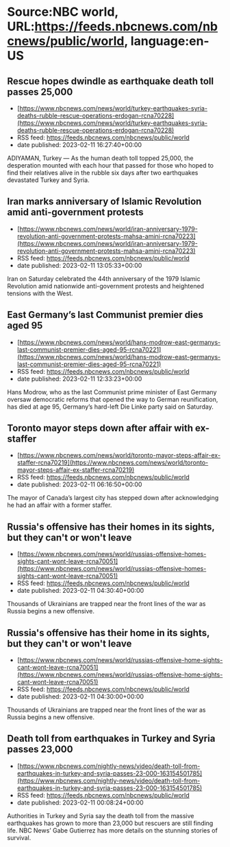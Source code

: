 # Source:NBC world, URL:https://feeds.nbcnews.com/nbcnews/public/world, language:en-US

## Rescue hopes dwindle as earthquake death toll passes 25,000
 - [https://www.nbcnews.com/news/world/turkey-earthquakes-syria-deaths-rubble-rescue-operations-erdogan-rcna70228](https://www.nbcnews.com/news/world/turkey-earthquakes-syria-deaths-rubble-rescue-operations-erdogan-rcna70228)
 - RSS feed: https://feeds.nbcnews.com/nbcnews/public/world
 - date published: 2023-02-11 16:27:40+00:00

ADIYAMAN, Turkey — As the human death toll topped 25,000, the desperation mounted with each hour that passed for those who hoped to find their relatives alive in the rubble six days after two earthquakes devastated Turkey and Syria.

## Iran marks anniversary of Islamic Revolution amid anti-government protests
 - [https://www.nbcnews.com/news/world/iran-anniversary-1979-revolution-anti-government-protests-mahsa-amini-rcna70223](https://www.nbcnews.com/news/world/iran-anniversary-1979-revolution-anti-government-protests-mahsa-amini-rcna70223)
 - RSS feed: https://feeds.nbcnews.com/nbcnews/public/world
 - date published: 2023-02-11 13:05:33+00:00

Iran on Saturday celebrated the 44th anniversary of the 1979 Islamic Revolution amid nationwide anti-government protests and heightened tensions with the West.

## East Germany’s last Communist premier dies aged 95
 - [https://www.nbcnews.com/news/world/hans-modrow-east-germanys-last-communist-premier-dies-aged-95-rcna70221](https://www.nbcnews.com/news/world/hans-modrow-east-germanys-last-communist-premier-dies-aged-95-rcna70221)
 - RSS feed: https://feeds.nbcnews.com/nbcnews/public/world
 - date published: 2023-02-11 12:33:23+00:00

Hans Modrow, who as the last Communist prime minister of East Germany oversaw democratic reforms that opened the way to German reunification, has died at age 95, Germany’s hard-left Die Linke party said on Saturday.

## Toronto mayor steps down after affair with ex-staffer
 - [https://www.nbcnews.com/news/world/toronto-mayor-steps-affair-ex-staffer-rcna70219](https://www.nbcnews.com/news/world/toronto-mayor-steps-affair-ex-staffer-rcna70219)
 - RSS feed: https://feeds.nbcnews.com/nbcnews/public/world
 - date published: 2023-02-11 06:16:50+00:00

The mayor of Canada’s largest city has stepped down after acknowledging he had an affair with a former staffer.

## Russia's offensive has their homes in its sights, but they can't or won't leave
 - [https://www.nbcnews.com/news/world/russias-offensive-homes-sights-cant-wont-leave-rcna70051](https://www.nbcnews.com/news/world/russias-offensive-homes-sights-cant-wont-leave-rcna70051)
 - RSS feed: https://feeds.nbcnews.com/nbcnews/public/world
 - date published: 2023-02-11 04:30:40+00:00

Thousands of Ukrainians are trapped near the front lines of the war as Russia begins a new offensive.

## Russia's offensive has their home in its sights, but they can't or won't leave
 - [https://www.nbcnews.com/news/world/russias-offensive-home-sights-cant-wont-leave-rcna70051](https://www.nbcnews.com/news/world/russias-offensive-home-sights-cant-wont-leave-rcna70051)
 - RSS feed: https://feeds.nbcnews.com/nbcnews/public/world
 - date published: 2023-02-11 04:30:00+00:00

Thousands of Ukrainians are trapped near the front lines of the war as Russia begins a new offensive.

## Death toll from earthquakes in Turkey and Syria passes 23,000
 - [https://www.nbcnews.com/nightly-news/video/death-toll-from-earthquakes-in-turkey-and-syria-passes-23-000-163154501785](https://www.nbcnews.com/nightly-news/video/death-toll-from-earthquakes-in-turkey-and-syria-passes-23-000-163154501785)
 - RSS feed: https://feeds.nbcnews.com/nbcnews/public/world
 - date published: 2023-02-11 00:08:24+00:00

Authorities in Turkey and Syria say the death toll from the massive earthquakes has grown to more than 23,000 but rescuers are still finding life. NBC News’ Gabe Gutierrez has more details on the stunning stories of survival.

